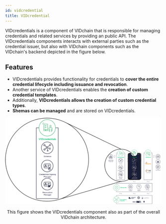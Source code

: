 ```yaml
---
id: vidcredential
title: VIDcredential
---
```


VIDcredentials is a component of VIDchain that is responsible for managing credentials and related services by providing an public API. The VIDcredentials components interacts with external parties such as the credential issuer, but also with VIDchain components such as the VIDchain's backend depicted in the figure below.

## Features

- VIDcredentials provides functionality for credentials to **cover the entire credential lifecycle including issuance and revocation**.
- Another service of VIDcredentials enables the **creation of custom credential templates**.
- Additionally, **VIDcredentials allows the creation of custom credential types**.
- **Shemas can be managed** and are stored on VIDcredentials.

![vidcredentials](../_media/vidcredentials.png)

<figcaption align="center">
This figure shows the VIDcredentials component also as part of the overall VIDchain architecture. 
</figcaption>
